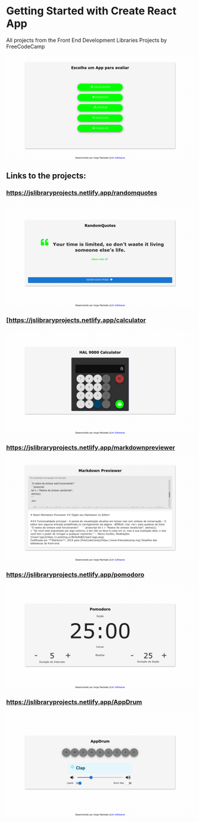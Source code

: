 # Getting Started with Create React App

All projects from the Front End Development Libraries Projects by FreeCodeCamp

<img src='./public/images/librariesApp_1.png' alt='imagens freecode camp js front end development libraries' />

## Links to the projects:

### https://jslibraryprojects.netlify.app/randomquotes
     
<img src='./public/images/librariesApp_3.png' alt='imagens freecode camp js front end development libraries' />

### [https://jslibraryprojects.netlify.app/calculator
     
<img src='./public/images/librariesApp_2.png' alt='imagens freecode camp js front end development libraries' />

### https://jslibraryprojects.netlify.app/markdownpreviewer
     
<img src='./public/images/librariesApp_6.png' alt='imagens freecode camp js front end development libraries' />

### https://jslibraryprojects.netlify.app/pomodoro

<img src='./public/images/librariesApp_5.png' alt='imagens freecode camp js front end development libraries' />

### https://jslibraryprojects.netlify.app/AppDrum
     
<img src='./public/images/librariesApp_4.png' alt='imagens freecode camp js front end development libraries' />
